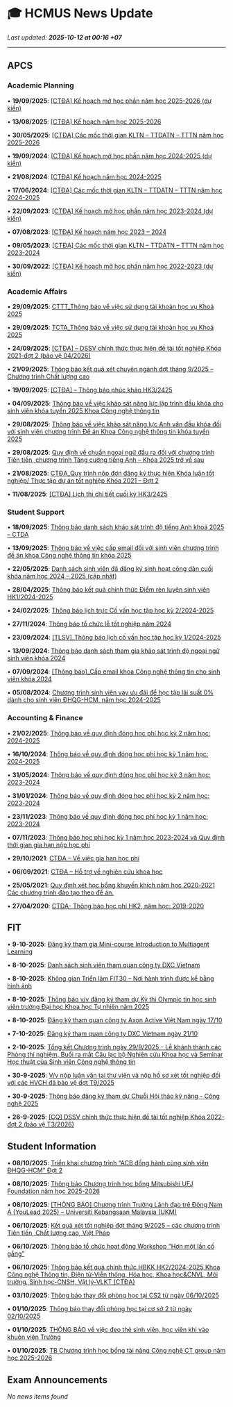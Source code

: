 # 🎓 HCMUS News Update

*Last updated: **2025-10-12 at 00:16 +07***

---

## APCS

### Academic Planning

• **19/09/2025**: [[CTĐA] Kế hoạch mở học phần năm học 2025-2026 (dự kiến)](https://www.ctda.hcmus.edu.vn/vi/2025/09/ctda-ke-hoach-mo-hoc-phan-nam-hoc-2025-2026-du-kien/)

• **13/08/2025**: [[CTĐA] Kế hoạch năm học 2025-2026](https://www.ctda.hcmus.edu.vn/vi/2025/08/ctda-ke-hoach-nam-hoc-2025-2026/)

• **30/05/2025**: [[CTĐA] Các mốc thời gian KLTN – TTDATN – TTTN năm học 2025-2026](https://www.ctda.hcmus.edu.vn/vi/2025/05/ctda-cac-moc-thoi-gian-kltn-ttdatn-tttn-nam-hoc-2025-2026/)

• **19/09/2024**: [[CTĐA] Kế hoạch mở học phần năm học 2024-2025 (dự kiến)](https://www.ctda.hcmus.edu.vn/vi/2024/09/ctda-ke-hoach-mo-hoc-phan-nam-hoc-2024-2025-du-kien/)

• **21/08/2024**: [[CTĐA] Kế hoạch năm học 2024-2025](https://www.ctda.hcmus.edu.vn/vi/2024/08/ctda-ke-hoach-nam-hoc-2024-2025/)

• **17/06/2024**: [[CTĐA] Các mốc thời gian KLTN – TTDATN – TTTN năm học 2024-2025](https://www.ctda.hcmus.edu.vn/vi/2024/06/ctda-cac-moc-thoi-gian-kltn-ttdatn-tttn-nam-hoc-2024-2025/)

• **22/09/2023**: [[CTĐA] Kế hoạch mở học phần năm học 2023-2024 (dự kiến)](https://www.ctda.hcmus.edu.vn/vi/2023/09/ctda-ke-hoach-mo-hoc-phan-nam-hoc-2023-2024-du-kien/)

• **07/08/2023**: [[CTĐA] Kế hoạch năm học 2023 – 2024](https://www.ctda.hcmus.edu.vn/vi/2023/08/ctda-ke-hoach-nam-hoc-2023-2024/)

• **09/05/2023**: [[CTĐA] Các mốc thời gian KLTN – TTDATN – TTTN năm học 2023-2024](https://www.ctda.hcmus.edu.vn/vi/2023/05/ctda-cac-moc-thoi-gian-kltn-ttdatn-tttn-nam-hoc-2023-2024/)

• **30/09/2022**: [[CTĐA] Kế hoạch mở học phần năm học 2022-2023 (dự kiến)](https://www.ctda.hcmus.edu.vn/vi/2022/09/ctda-ke-hoach-mo-hoc-phan-nam-hoc-2022-2023-du-kien/)

### Academic Affairs

• **29/09/2025**: [CTTT_Thông báo về việc sử dụng tài khoản học vụ Khoá 2025](https://www.ctda.hcmus.edu.vn/vi/2025/09/cttt_thong-bao-ve-viec-su-dung-tai-khoan-hoc-vu-khoa-2025/)

• **29/09/2025**: [TCTA_Thông báo về việc sử dụng tài khoản học vụ Khoá 2025](https://www.ctda.hcmus.edu.vn/vi/2025/09/tcta_thong-bao-ve-viec-su-dung-tai-khoan-hoc-vu-khoa-2025/)

• **24/09/2025**: [[CTĐA] – DSSV chính thức thực hiện đề tài tốt nghiệp Khóa 2021-đợt 2 (bảo vệ 04/2026)](https://www.ctda.hcmus.edu.vn/vi/2025/09/ctda-dssv-chinh-thuc-thuc-hien-de-tai-tot-nghiep-khoa-2021-dot-2-bao-ve-04-2026/)

• **21/09/2025**: [Thông báo kết quả xét chuyên ngành đợt tháng 9/2025 – Chương trình Chất lượng cao](https://www.ctda.hcmus.edu.vn/vi/2025/09/thong-bao-ket-qua-xet-chuyen-nganh-dot-thang-9-2025-chuong-trinh-chat-luong-cao/)

• **19/09/2025**: [[CTĐA] – Thông báo phúc khảo HK3/2425](https://www.ctda.hcmus.edu.vn/vi/2025/09/ctda-thong-bao-phuc-khao-hk3-2425/)

• **04/09/2025**: [Thông báo về việc khảo sát năng lực lập trình đầu khóa cho sinh viên khóa tuyển 2025 Khoa Công nghệ thông tin](https://www.ctda.hcmus.edu.vn/vi/2025/09/thong-bao-ve-viec-khao-sat-nang-luc-lap-trinh-dau-khoa-cho-sinh-vien-khoa-tuyen-2025-khoa-cong-nghe-thong-tin/)

• **29/08/2025**: [Thông báo về việc khảo sát năng lực Anh văn đầu khóa đối với sinh viên chương trình Đề án Khoa Công nghệ thông tin khóa tuyển 2025](https://www.ctda.hcmus.edu.vn/vi/2025/08/thong-bao-ve-viec-khao-sat-nang-luc-anh-van-dau-khoa-doi-voi-sinh-vien-chuong-trinh-de-an-khoa-cong-nghe-thong-tin-khoa-tuyen-2025/)

• **29/08/2025**: [Quy định về chuẩn ngoại ngữ đầu ra đối với chương trình Tiên tiến, chương trình Tăng cường tiếng Anh – Khóa 2025 trở về sau](https://www.ctda.hcmus.edu.vn/vi/2025/08/quy-dinh-ve-chuan-ngoai-ngu-dau-ra-doi-voi-chuong-trinh-tien-tien-chuong-trinh-tang-cuong-tieng-anh-khoa-2025/)

• **21/08/2025**: [CTĐA_Quy trình nộp đơn đăng ký thực hiện Khóa luận tốt nghiệp/ Thực tập dự án tốt nghiệp Khóa 2021 – Đợt 2](https://www.ctda.hcmus.edu.vn/vi/2025/08/ctda_quy-trinh-nop-don-dang-ky-thuc-hien-khoa-luan-tot-nghiep-thuc-tap-du-an-tot-nghiep-khoa-2021-dot-2/)

• **11/08/2025**: [[CTĐA] Lịch thi chi tiết cuối kỳ HK3/2425](https://www.ctda.hcmus.edu.vn/vi/2025/08/ctda-lich-thi-chi-tiet-cuoi-ky-hk3-2425/)

### Student Support

• **18/09/2025**: [Thông báo danh sách khảo sát trình độ tiếng Anh khoá 2025 – CTDA](https://www.ctda.hcmus.edu.vn/vi/2025/09/thong-bao-danh-sach-khao-sat-trinh-do-tieng-anh-khoa-2025-ctda/)

• **13/09/2025**: [Thông báo về việc cấp email đối với sinh viên chương trình đề án khoa Công nghệ thông tin khóa 2025](https://www.ctda.hcmus.edu.vn/vi/2025/09/thong-bao-ve-viec-cap-email-doi-voi-sinh-vien-chuong-trinh-de-an-khoa-cong-nghe-thong-tin-khoa-2025/)

• **22/05/2025**: [Danh sách sinh viên đã đăng ký sinh hoạt công dân cuối khóa năm học 2024 – 2025 (cập nhật)](https://www.ctda.hcmus.edu.vn/vi/2025/05/danh-sach-sinh-vien-da-dang-ky-sinh-hoat-cong-dan-cuoi-khoa-nam-hoc-2024-2025-cap-nhat/)

• **28/04/2025**: [Thông báo kết quả chính thức Điểm rèn luyện sinh viên HK1/2024-2025](https://www.ctda.hcmus.edu.vn/vi/2025/04/thong-bao-ket-qua-chinh-thuc-diem-ren-luyen-sinh-vien-hk1-2024-2025/)

• **24/02/2025**: [Thông báo lịch trực Cố vấn học tập học kỳ 2/2024-2025](https://www.ctda.hcmus.edu.vn/vi/2025/02/thong-bao-lich-truc-co-van-hoc-tap-hoc-ky-2-2024-2025/)

• **27/11/2024**: [Thông báo tổ chức lễ tốt nghiệp năm 2024](https://www.ctda.hcmus.edu.vn/vi/2024/11/thong-bao-to-chuc-le-tot-nghiep-nam-2024/)

• **23/09/2024**: [[TLSV]_Thông báo lịch cố vấn học tập học kỳ 1/2024-2025](https://www.ctda.hcmus.edu.vn/vi/2024/09/tlsv_thong-bao-lich-co-van-hoc-tap-hoc-ky-1-2024-2025/)

• **13/09/2024**: [Thông báo danh sách tham gia khảo sát trình độ ngoại ngữ sinh viên khóa 2024](https://www.ctda.hcmus.edu.vn/vi/2024/09/thong-bao-danh-sach-tham-gia-khao-sat-trinh-do-ngoai-ngu-sinh-vien-khoa-2024/)

• **07/09/2024**: [[Thông báo]_Cấp email khoa Công nghệ thông tin cho sinh viên khóa 2024](https://www.ctda.hcmus.edu.vn/vi/2024/09/thong-bao_cap-email-khoa-cong-nghe-thong-tin-cho-sinh-vien-khoa-2024/)

• **05/08/2024**: [Chương trình sinh viên vay ưu đãi để học tập lãi suất 0% dành cho sinh viên ĐHQG-HCM, năm học 2024-2025](https://www.ctda.hcmus.edu.vn/vi/2024/08/chuong-trinh-sinh-vien-vay-uu-dai-de-hoc-tap-lai-suat-0-danh-cho-sinh-vien-dhqg-hcm-nam-hoc-2024-2025/)

### Accounting & Finance

• **21/02/2025**: [Thông báo về quy định đóng học phí học kỳ 2 năm học: 2024-2025](https://www.ctda.hcmus.edu.vn/vi/2025/02/thong-bao-ve-quy-dinh-dong-hoc-phi-hoc-ky-2-nam-hoc-2024-2025/)

• **16/10/2024**: [Thông báo về quy định đóng học phí học kỳ 1 năm học: 2024-2025](https://www.ctda.hcmus.edu.vn/vi/2024/10/thong-bao-ve-quy-dinh-dong-hoc-phi-hoc-ky-1-nam-hoc-2024-2025/)

• **31/05/2024**: [Thông báo về quy định đóng học phí học kỳ 3 năm học: 2023-2024](https://www.ctda.hcmus.edu.vn/vi/2024/05/thong-bao-ve-quy-dinh-dong-hoc-phi-hoc-ky-3-nam-hoc-2023-2024/)

• **31/01/2024**: [Thông báo về quy định đóng học phí học kỳ 2 năm học: 2023-2024](https://www.ctda.hcmus.edu.vn/vi/2024/01/thong-bao-ve-quy-dinh-dong-hoc-phi-hoc-ky-2-nam-hoc-2023-2024/)

• **23/11/2023**: [Thông báo về quy định đóng học phí học kỳ 1 năm học: 2023-2024](https://www.ctda.hcmus.edu.vn/vi/2023/11/thong-bao-ve-quy-dinh-dong-hoc-phi-hoc-ky-1-nam-hoc-2023-2024/)

• **07/11/2023**: [Thông báo học phí học kỳ 1 năm học 2023-2024 và Quy định thời gian gia hạn nộp học phí](https://www.ctda.hcmus.edu.vn/vi/2023/11/thong-bao-hoc-phi-hoc-ky-1-nam-hoc-2023-2024-va-quy-dinh-thoi-gian-gia-han-nop-hoc-phi/)

• **29/10/2021**: [CTĐA – Về việc gia hạn học phí](https://www.ctda.hcmus.edu.vn/vi/2021/10/ctda-ve-viec-gia-han-hoc-phi/)

• **06/09/2021**: [CTĐA – Hỗ trợ về nghiên cứu khoa học](https://www.ctda.hcmus.edu.vn/vi/2021/09/ctda-ho-tro-ve-nghien-cuu-khoa-hoc/)

• **25/05/2021**: [Quy định xét học bổng khuyến khích năm học 2020-2021 Các chương trình đào tạo theo đề án.](https://www.ctda.hcmus.edu.vn/vi/2021/05/quy-dinh-xet-hoc-bong-khuyen-khich-nam-hoc-2020-2021-cac-chuong-trinh-dao-tao-theo-de-an/)

• **27/04/2020**: [CTDA- Thông báo học phí HK2, năm học: 2019-2020](https://www.ctda.hcmus.edu.vn/vi/2020/04/ctda-thong-bao-hoc-phi-hk2-nam-hoc-2019-2020/)

## FIT

• **9-10-2025**: [Đăng ký tham gia Mini-course Introduction to Multiagent Learning](Default.aspx?tabid=292&newsid=16994)

• **8-10-2025**: [Danh sách sinh viên tham quan công ty DXC Vietnam](Default.aspx?tabid=292&newsid=16990)

• **8-10-2025**: [Không gian Triển lãm FIT30 – Nơi hành trình được kể bằng hình ảnh](Default.aspx?tabid=292&newsid=16989)

• **8-10-2025**: [Thông báo v/v đăng ký tham dự Kỳ thi Olympic tin học sinh viên trường Đại học Khoa học Tự nhiên năm 2025](Default.aspx?tabid=292&newsid=16985)

• **8-10-2025**: [Đăng ký tham quan công ty Axon Active Việt Nam ngày 17/10](Default.aspx?tabid=292&newsid=16984)

• **7-10-2025**: [Đăng ký tham quan công ty DXC Vietnam ngày 21/10](Default.aspx?tabid=292&newsid=16983)

• **2-10-2025**: [Tổng kết Chương trình ngày 29/9/2025 - Lễ khánh thành các Phòng thí nghiệm, Buổi ra mắt Câu lạc bộ Nghiên cứu Khoa học và Seminar Học thuật của Sinh viên Công nghệ thông tin](Default.aspx?tabid=292&newsid=16978)

• **30-9-2025**: [V/v nộp luận văn tại thư viện và nộp hồ sơ xét tốt nghiệp đối với các HVCH đã bảo vệ đợt T9/2025](Default.aspx?tabid=292&newsid=16973)

• **30-9-2025**: [Thông báo đăng ký tham dự Chuỗi Hội thảo kỹ năng - Công nghệ 2025](Default.aspx?tabid=292&newsid=16972)

• **26-9-2025**: [[CQ] DSSV chính thức thực hiện đề tài tốt nghiệp Khóa 2022-đợt 2 (bảo vệ T3/2026)](Default.aspx?tabid=292&newsid=16969)

## Student Information

• **08/10/2025**: [Triển khai chương trình “ACB đồng hành cùng sinh viên ĐHQG-HCM” Đợt 2](https://hcmus.edu.vn/trien-khai-chuong-trinh-acb-dong-hanh-cung-sinh-vien-dhqg-hcm-dot-2/)

• **08/10/2025**: [Thông báo Chương trình học bổng Mitsubishi UFJ Foundation năm học 2025-2026](https://hcmus.edu.vn/thong-bao-chuong-trinh-hoc-bong-mitsubishi-ufj-foundation-nam-hoc-2025-2026/)

• **08/10/2025**: [[THÔNG BÁO] Chương trình Trường Lãnh đạo trẻ Đông Nam Á (YouLead 2025) – Universiti Kebangsaan Malaysia (UKM)](https://hcmus.edu.vn/thong-bao-chuong-trinh-truong-lanh-dao-tre-dong-nam-a-youlead-2025-universiti-kebangsaan-malaysia-ukm/)

• **06/10/2025**: [Kết quả xét tốt nghiệp đợt tháng 9/2025 – các chương trình Tiên tiến, Chất lượng cao, Việt Pháp](https://hcmus.edu.vn/ket-qua-xet-tot-nghiep-dot-thang-9-2025-cac-chuong-trinh-tien-tien-chat-luong-cao-viet-phap/)

• **06/10/2025**: [Thông báo tổ chức hoạt động Workshop “Hơn một lần cố gắng”](https://hcmus.edu.vn/thong-bao-to-chuc-hoat-dong-workshop-hon-mot-lan-co-gang/)

• **06/10/2025**: [Thông báo kết quả chính thức HBKK HK2/2024-2025 Khoa Công nghệ Thông tin, Điện tử-Viễn thông, Hóa học, Khoa học&CNVL, Môi trường, Sinh học-CNSH, Vật lý-VLKT (CTĐA)](https://hcmus.edu.vn/thong-bao-ket-qua-chinh-thuc-hbkk-hk2-2024-2025-khoa-cong-nghe-thong-tin-hoa-hoc-moi-truong-dien-tu-vien-thong-sinh-hoc-cnsh-khoa-hoccnvl-vat-ly-vlkt-ctda/)

• **03/10/2025**: [Thông báo thay đổi phòng học tại CS2 từ ngày 06/10/2025](https://hcmus.edu.vn/thong-bao-thay-doi-phong-hoc-tai-cs2-tu-ngay-06-10-2025/)

• **01/10/2025**: [Thông báo thay đổi phòng học tại cơ sở 2 từ ngày 02/10/2025](https://hcmus.edu.vn/thong-bao-thay-doi-phong-hoc-tai-co-so-2-tu-ngay-02-10-2025/)

• **01/10/2025**: [THÔNG BÁO về việc đeo thẻ sinh viên, học viên khi vào khuôn viên Trường](https://hcmus.edu.vn/thong-bao-ve-viec-deo-the-sinh-vien-hoc-vien-khi-vao-khuon-vien-truong/)

• **01/10/2025**: [TB Chương trình học bổng tài năng Công nghệ CT group năm học 2025-2026](https://hcmus.edu.vn/tb-chuong-trinh-hoc-bong-tai-nang-cong-nghe-ct-group-nam-hoc-2025-2026/)

## Exam Announcements

*No news items found*

